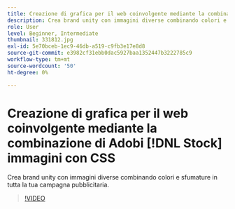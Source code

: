 ```yaml
---
title: Creazione di grafica per il web coinvolgente mediante la combinazione di Adobi [!DNL Stock] immagini con CSS
description: Crea brand unity con immagini diverse combinando colori e sfumature in tutta la tua campagna pubblicitaria
role: User
level: Beginner, Intermediate
thumbnail: 331812.jpg
exl-id: 5e70bceb-1ec9-46db-a519-c9fb3e17e8d8
source-git-commit: e3982cf31ebb0dac5927baa1352447b3222785c9
workflow-type: tm+mt
source-wordcount: '50'
ht-degree: 0%

---
```


# Creazione di grafica per il web coinvolgente mediante la combinazione di Adobi [!DNL Stock] immagini con CSS

Crea brand unity con immagini diverse combinando colori e sfumature in tutta la tua campagna pubblicitaria.

>[!VIDEO](https://video.tv.adobe.com/v/331812?hidetitle=true)
